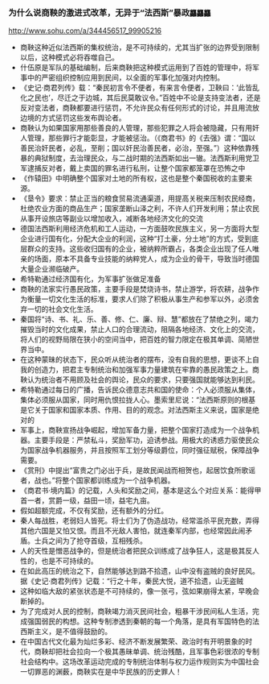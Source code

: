 ### 为什么说商鞅的激进式改革，无异于“法西斯”暴政`龘龘龘`
http://www.sohu.com/a/344456517_99905216
- 商鞅这种近似法西斯的集权统治，是不可持续的，尤其当扩张的边界受到限制以后，这种模式必将吞噬自己。
- 什伍原是军队的基础编制，后来商鞅把这种模式运用到了百姓的管理中，将军事中的严密组织控制应用到民间，以全面的军事化加强对内控制。
- 《史记·商君列传》载：“秦民初言令不便者，有来言令便者，卫鞅曰：‘此皆乱化之民也’，尽迁之于边城，其后民莫敢议令。”百姓中不论是支持变法者，还是反对变法者，商鞅都要进行惩罚，不允许民众有任何形式的讨论，并且用流放边境的方式惩罚这些发布舆论者。
- 商鞅认为如果国家用那些善良的人管理，那些犯罪之人将会被隐藏，只有用奸人管理，那些罪行才能彰显，才能被惩治。（《商君书》的《去强》谓：“国以善民治奸民者，必乱，至削；国以奸民治善民者，必治，至强。”）这种依靠残暴的典狱制度，去治理民众，与二战时期的法西斯如出一辙。法西斯利用党卫军逮捕反对者，戴上卖国的罪名进行私刑，让整个国家都笼罩在恐怖之中
- 《作辕田》中明确整个国家对土地的所有权，这也是整个秦国税收的主要来源。
- 《垦令》要求：禁止正当的粮食贸易流通渠道，用提高关税来压制农民经商，杜绝农业方面的商品生产；国家垄断山泽之利，不许人们开发利用；禁止农民从事开设旅店等副业以增加收入，减断各地经济文化的交流
- 德国法西斯利用经济危机和工人运动，一方面鼓吹民族主义，另一方面将大型企业进行国有化，分配大企业的利润，这种“打土豪，分土地”的方式，受到底层群众的支持。这些收归国有的企业，被纳粹所霸占，各类企业出现了任人唯亲的场面，原本不具备专业技能的纳粹党人，成为企业的骨干，导致当时德国大量企业濒临破产。
- 希特勒通过经济国有化，为军事扩张做足准备
- 商鞅的法家实行愚民政策，主要手段是焚烧诗书，禁止游学，将农耕，战争作为衡量一切文化生活的标准，要求人们除了积极从事生产和参军以外，必须舍弃一切的社会文化生活。
- 秦国将“诗、书、礼、乐、善、修、仁、廉、辩、慧”都放在了禁绝之列，竭力摧毁当时的文化成果，禁止人口的合理流动，阻隔各地经济、文化上的交流，将人们的视野局限在狭小的空间当中，把百姓的智力限定在极其单调、简陋世界当中。
- 在这种蒙昧的状态下，民众听从统治者的摆布，没有自我的思想，更谈不上自我的创造力，把君主专制统治和加强军事力量建筑在牢靠的愚民政策之上。商鞅认为统治者不用顾及社会的舆论，民众的要求，只要强国就能够达到利民。
- 希特勒通过每日的广播，告诉民众德意志共和国的使命：个人必须服从集体，集体必须服从国家，同时用仇恨拉拢人心。墨索里尼说：“法西斯原则的根基是它关于国家和国家本质、作用、目的的观念。对法西斯主义来说，国家是绝对的
- 军事上，商鞅宣扬战争崛起，增加军备力量，把整个国家打造成为一个战争机器。主要手段是：严禁私斗，奖励军功，迫诱参战。用极大的诱惑力驱使民众为国家战争机器服务，并且按照军工划分等级爵位，同时强征赋税，保障战争需要。
- 《赏刑》中提出“富贵之门必出于兵，是故民闻战而相贺也，起居饮食所歌谣者，战也。”将整个国家都训练成为一个战争机器。
- 《商君书·境内篇》的记载，人头和奖励之间，基本是这么个对应关系：能得甲首一者，赏爵一级，益田一顷，益宅九亩。
- 假如超额完成，不仅有奖励，还有额外的分红。
- 秦人每战胜，老弱妇人皆死。将士们为了伪造战功，经常滥杀平民充数，弄得其他六国是又怕又恨。而且不光敌人害怕，就连秦军内部，也经常因此闹矛盾。士兵之间为了抢夺首级，互相残杀。
- 人的天性是憎恶战争的，但是统治者把民众训练成了战争狂人，这是极其反人性的，也是不可持续的。
- 在如此高压的统治之下，自然能够达到路不拾遗，山中没有盗贼的良好民风。据《史记·商君列传》记载：“行之十年，秦民大悦，道不拾遗，山无盗贼
- 这种如临大敌的紧张状态是不可持续的，像一张弓，弦如果崩得太紧，早晚会断掉的。
- 为了完成对人民的控制，商鞅竭力消灭民间社会，粗暴干涉民间私人生活，完成强国弱民的构想。这种专制渗透到秦朝的每一个角落，是具有军国特色的法西斯主义，是不值得鼓励的。
- 在中国古代文化最为灿烂多彩、经济不断发展繁荣、政治时有开明景象的时代，商鞅却把社会拉向一个极其愚昧单调、统治残酷，且军事色彩很浓的专制社会结构中。这场改革运动完成的专制统治体制与权力运作规则实为中国社会一切罪恶的渊薮，商鞅实在是中华民族的历史罪人！
